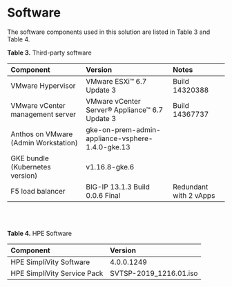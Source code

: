 # Software

The software components used in this solution are listed in Table 3 and Table 4.

**Table 3.** Third-party software

|Component|Version|Notes|
|:-------|:-------|:---|
|VMware Hypervisor|VMware ESXi™ 6.7 Update 3|Build 14320388|
|VMware vCenter management server|VMware vCenter Server® Appliance™ 6.7 Update 3|Build 14367737|
|Anthos on VMware (Admin Workstation)|gke-on-prem-admin-appliance-vsphere-1.4.0-gke.13||
|GKE bundle (Kubernetes version)|v1.16.8-gke.6||
|F5 load balancer|BIG-IP 13.1.3 Build 0.0.6 Final|Redundant with 2 vApps|

<br><br>

**Table 4.** HPE Software

|Component|Version|
|:-------|:-------|
|HPE SimpliVity Software|4.0.0.1249|
|HPE SimpliVity Service Pack|SVTSP-2019_1216.01.iso|
